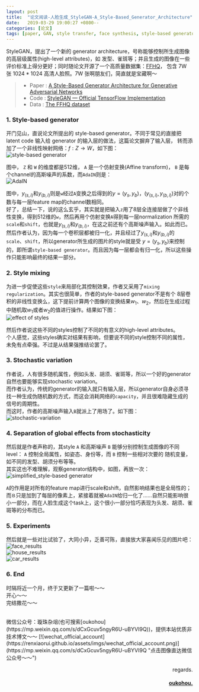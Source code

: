```yaml
---
layout: post
title:  "论文阅读-人脸生成_StyleGAN-A_Style-Based_Generator_Architecture"
date:   2019-03-29 19:00:27 +0800--
categories: [论文]
tags: [paper, GAN, style transfer, face synthesis, style-based generator]  
---
```


StyleGAN，提出了一个新的 generator architecture，号称能够控制所生成图像的高层级属性(high-level attributes)，如
发型、雀斑等；并且生成的图像在一些评价标准上得分更好；同时随论文开源了一个高质量数据集：[FFHQ](https://github.com/NVlabs/ffhq-dataset)，
包含 7W 张 $1024*1024$ 高清人脸照。7W 张啊朋友们，简直就是宝藏啊～  

>- Paper    :   [A Style-Based Generator Architecture for Generative Adversarial Networks](https://arxiv.org/abs/1812.04948)  
>- Code     :   [StyleGAN — Official TensorFlow Implementation](https://github.com/NVlabs/stylegan)  
>- Data     :   [The FFHQ dataset](https://github.com/NVlabs/ffhq-dataset)  


### 1. Style-based generator  
开门见山，直说论文所提出的 style-based generator。不同于常见的直接把 latent code 输入给 generator 的输入层的做法，这篇论文摒弃了输入层，
转而添加了一个非线性映射网络：$f:Z \to W$，如下图：  
![style-based generator](https://raw.githubusercontent.com/oukohou/image_gallery/master/blogs/styleGAN/style-based-generator.png)  

图中， `Z` 和 `W` 的维度都是512维， `A` 是一个仿射变换(Affine transform)， `B` 是每个channel的高斯噪声的系数，而`AdaIN`则是：  
![AdaIN](https://raw.githubusercontent.com/oukohou/image_gallery/master/blogs/styleGAN/AdaIN.png)  


图中，$y_(s,i)$和$y_(b,i)$则是`w`经过`A`变换之后得到的$y=(y_s, y_b)$，$(y_(s,i),y_(b,i))$对的个数与每一层feature map的channel数相同。  
好了，总结一下，说的这么玄乎，其实就是把输入`z`用了8层全连接层做了个非线性变换，得到512维的`w`，然后再用个仿射变换`A`得到每一层normalization
所需的`scale`和`shift`，也就是$y_(s,i)$和$y_(b,i)$，在这之前还有个高斯噪声输入。如此而已。  
然后作者认为，因为每一个卷积层都被归一化，并且经过了$y_(s,i)$和$y_(b,i)$的`scale`、`shift`，所以generator所生成的图片的style就是受
$y=(y_s, y_b)$来控制的，即所谓`style-based generator`。而且因为每一层都会有归一化，所以这些操作只能影响最终的结果一部分。  

### 2. Style mixing  
为进一步促使这些`style`来局部化其控制效果，作者又采用了`mixing regularization`。其实也很简单，作者的style-based generator不是有个
8层卷积的非线性变换么，这下提前计算两个图像的变换结果$w_1$、$w_2$，然后在生成过程中随机取$w_1$或者$w_2$的值进行操作。结果如下图：  
![effect of styles](https://raw.githubusercontent.com/oukohou/image_gallery/master/blogs/styleGAN/effect_of_styles.png)  

然后作者说这些不同的styles控制了不同的有意义的high-level attributes。  
个人感觉，这些styles确实对结果有影响，但要说不同的style控制不同的属性，未免有点牵强。不过是从结果强推结论罢了。  

### 3. Stochastic variation  
作者说，人有很多随机属性，例如头发、胡须、雀斑等，所以一个好的generator自然也要能够实现stochastic variation。  
而作者认为，传统的generator的输入就只有输入层，所以generator自身必须寻找一种生成伪随机数的方式，而这会消耗网络的`capacity`，并且很难隐藏生成的
信号的周期性。  
而这时，作者的高斯噪声输入`B`就派上了用场了。如下图：  
![stochastic-variation](https://raw.githubusercontent.com/oukohou/image_gallery/master/blogs/styleGAN/stochastic_variation.png)  


  
### 4. Separation of global effects from stochasticity
然后就是作者声称的，其style `A` 和高斯噪声 `B` 能够分别控制生成图像的不同level： `A` 控制全局属性，如姿态、身份等，而 `B` 控制一些相对次要的
随机变量，如不同的发型、胡须分布等等。  
其实这也不难理解，观察generator结构中，如图，再放一次：  
![simplified_style-based generator](https://raw.githubusercontent.com/oukohou/image_gallery/master/blogs/styleGAN/simplified_generator.png)     

`A`的作用是对所有的feature map进行scale和shift，自然影响结果也是全局性的；
而`Ｂ`只是加到了每层的像素上，紧接着就被`AdaIN`给归一化了……自然只能影响很小一部分，而在人脸生成这个task上，这个很小一部分恰巧表现为头发、胡须、雀斑等的分布而已。  


### 5. Experiments  
然后就是一些对比试验了，大同小异，乏善可陈，直接放大家喜闻乐见的图片吧：  
![face_results](https://raw.githubusercontent.com/oukohou/image_gallery/master/blogs/styleGAN/face_results.png)  
![house_results](https://raw.githubusercontent.com/oukohou/image_gallery/master/blogs/styleGAN/house_results.png)  
![car_results](https://raw.githubusercontent.com/oukohou/image_gallery/master/blogs/styleGAN/car_results.png)  

### 6. End  
时隔将近一个月，终于又更新了一篇啦～～  
开心～～  
完结撒花～～












<br>
微信公众号：璇珠杂俎(也可搜索[oukohou](https://mp.weixin.qq.com/s/dCxGcuv5ngyR6U-uBYVI9Q))，提供本站优质非技术博文～～
[![wechat_official_account](https://renxiaorui.github.io/assets/imgs/wechat_official_account.png)](https://mp.weixin.qq.com/s/dCxGcuv5ngyR6U-uBYVI9Q "点击图像直达微信公众号～～")  




<br>
<p  align="right">regards.</p>
<h4 align="right">
    <a href="https://renxiaorui.github.io/">
        oukohou.
    </a>
</h4>

